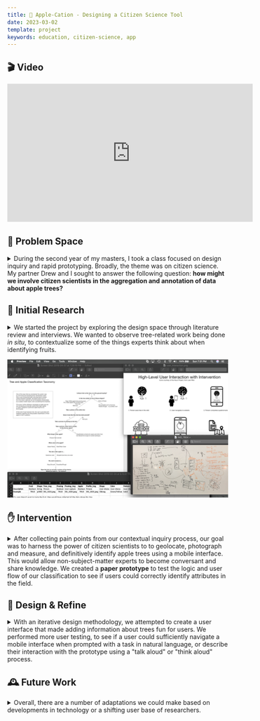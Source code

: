 ```yaml
---
title: 🍎 Apple-Cation - Designing a Citizen Science Tool
date: 2023-03-02
template: project
keywords: education, citizen-science, app
---
```

## 🎬 Video
<iframe width="560" height="315"
src="https://www.youtube.com/embed/8QgniHBwF1s" 
frameborder="0" 
allow="accelerometer; autoplay; encrypted-media; gyroscope; picture-in-picture" 
allowfullscreen></iframe>

## 🤔 Problem Space
<details>
<summary>
During the second year of my masters, I took a class focused on design inquiry and rapid prototyping. Broadly, the theme was on citizen science. My partner Drew and I sought to answer the following question: <b>how might we involve citizen scientists in the aggregation and annotation of data about apple trees?</b>
</summary><br>

In the homebrewing scene, the Pacific Northwest is famed for both its hops and its apple cultivars. Out here, beer may be locally-sourced, but cider's supply chain is long--the PNW imports many of the fruits it uses to make cider from other countries.

**Cidermakers (and researchers)** are interested in identifying old growth orchards and apple trees to impart new flavors into their brews. They look for quintessentially American *terroir*, but don't necessarily have time to hunt down particular fruiting trees themselves.

Separately, **hobbyist naturalists** might be interested in the cultivation and maintenance of trees in the field. They probably care about trees, but are not expert enough to identify particular varieties themselves.
</details>

## 📝 Initial Research
<details>
<summary>
We started the project by exploring the design space through literature review and interviews. We wanted to observe tree-related work being done <i>in situ</i>, to contextualize some of the things experts think about when identifying fruits.</summary><br>

Our strategy to narrow down our design space involved both contextual inquiry (to better understand the practical work that goes into working with fruit) and traditional interviews (to understand the theoretical models and terminology experts employ).

We initially thought that we would want to teach people how to identify fruit in the field, letting researchers know that a particular tree was worth making the trip out to see. We decided to tag along with some researchers while they did some field work.
</details>

![an image of our paper prototype interface design](./img/apple-1.png "taxonomy and whiteboarding composite image")

## ✋ Intervention
<details>
<summary>After collecting pain points from our contextual inquiry process, our goal was to harness the power of citizen scientists to to geolocate, photograph and measure, and definitively identify apple trees using a mobile interface. This would allow non-subject-matter experts to become conversant and share knowledge. We created a <b>paper prototype</b> to test the logic and user flow of our classification to see if users could correctly identify attributes in the field.
</summary><br>

From our interviews, we learned that coordinating people to take care of orchards is a pain point that stakeholders frequently feel. It is difficult for arborists to teach people to prune correctly and harder still to prevent over-pruning of trees, especially if the orchard is not privately owned or commercially operated.

We found that cider-makers and aligned researchers can benefit from a system that enables a broader, distributed workforce assisting their efforts in the field. They need a way to **share knowledge** about trees.

From our literature review, we found that there is not an all-in-one tool that assists people in the classification of trees or fruits. Existing solutions are highly detailed/precise, often use technical or scientific language that might not be familiar to people without domain expertise, and are not mobile-friendly. This is an issue for us--the apple aficionado with limited domain expertise is left out.

We also created a demo data repository with five types of apples in it, entered their possible identification attributes, and developed a logical flow to classify an example apple in five steps or less.

![an image of our paper prototype interface design](./img/apple-2.png "paper prototype")
</details>

## 🎨 Design & Refine
<details>
<summary>
With an iterative design methodology, we attempted to create a user interface that made adding information about trees fun for users. We performed more user testing, to see if a user could sufficiently navigate a mobile interface when prompted with a task in natural language, or describe their interaction with the prototype using a "talk aloud" or "think aloud" process.
</summary><br>

The goal for our first prototype was to help people unfamiliar with trees or fruits sufficiently classify them.

We created a robust testing methodology and procedure, trying our our prototype over 6 individuals with varying degrees of knowledge about apples. We collected both qualitative and quantitative feedback. After completing user testing, we also asked our users to help us make our design better.

We found we can accurately predict apples a little bit better than chance, which was worse than expected. Unfortunately, we did not have a very discriminating classifier (the most important metric for us, since we want to minimize incorrect classifications in order to support better data for researchers).

Follow-up interviews with experts suggested that documenting information about trees that would be simultaneously useful for researchers but salient by the average person is a thorny problem.

Moreover, they let us know that longitudinal analysis of trees is something that is hard to come by, but also contributes significantly to the knowledge a researcher might have about fruit quality or viability.

So we decided to pivot, reconceptualizing our design.

The goal for our second prototype was to turn the process of documenting trees into an AR game. In order to test the efficacy of this system, we created a prototype of a mobile user-interface in Balsamiq that a user can navigate through in order to record specific attributes of a tree, as well as other specific tasks related to documentation.

![an image of our revised prototype interface design](./img/apple-3.png "revised paper prototype")

We found that users really enjoyed the process of documenting trees but had trouble understanding a few things: namely, transitioning between the augmented reality's first-person view and the bird's eye view of the map.
</details>

## 🕰 Future Work
<details>
<summary>Overall, there are a number of adaptations we could make based on developments in technology or a shifting user base of researchers.</summary><br>

Enabling researchers to understand individual trees and orchards over time is an important part of the project we didn't get to address. We would like to change the design of our UI to help people to better understand and encourage the collection of longitudinal data.

In subsequent iterations, we hoped to address data quality and privacy issues in our project. One of our users was concerned with her location being accessible to other people when she used the application. We conceptually changed the way data is aggregated on the backend to address her concern.

If we were to return to this project several years out, with the advances in computer vision that have happened, we would be at the stage that we could build an actual prototype app and start working with users to see if capturing data is as effective in the field as we hypothesized it would be.</details>